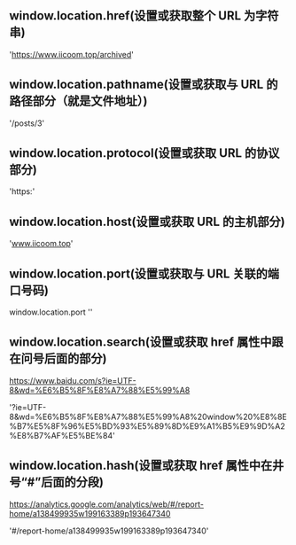 ## window.location.href(设置或获取整个 URL 为字符串)
'https://www.iicoom.top/archived'

## window.location.pathname(设置或获取与 URL 的路径部分（就是文件地址）)
'/posts/3'

## window.location.protocol(设置或获取 URL 的协议部分)
'https:'

## window.location.host(设置或获取 URL 的主机部分)
'www.iicoom.top'

## window.location.port(设置或获取与 URL 关联的端口号码)
window.location.port
''

## window.location.search(设置或获取 href 属性中跟在问号后面的部分)
https://www.baidu.com/s?ie=UTF-8&wd=%E6%B5%8F%E8%A7%88%E5%99%A8

'?ie=UTF-8&wd=%E6%B5%8F%E8%A7%88%E5%99%A8%20window%20%E8%8E%B7%E5%8F%96%E5%BD%93%E5%89%8D%E9%A1%B5%E9%9D%A2%E8%B7%AF%E5%BE%84'

## window.location.hash(设置或获取 href 属性中在井号“#”后面的分段)
https://analytics.google.com/analytics/web/#/report-home/a138499935w199163389p193647340

'#/report-home/a138499935w199163389p193647340'